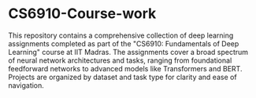 # CS6910-Course-work
This repository contains a comprehensive collection of deep learning assignments completed as part of the "CS6910: Fundamentals of Deep Learning" course at IIT Madras. The assignments cover a broad spectrum of neural network architectures and tasks, ranging from foundational feedforward networks to advanced models like Transformers and BERT. Projects are organized by dataset and task type for clarity and ease of navigation.


